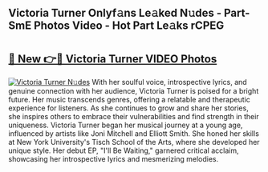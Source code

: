 ## Victoria Turner Onlyf𝚊ns Le𝚊ked N𝚞des - Part-SmE Photos Video - Hot Part Le𝚊ks rCPEG

# <h2><a href="http://ac47425.deff.icu/?id=Victoria+Turner">🔗 New 👉🔴 Victoria Turner VIDEO Photos</a></h2>

[![Victoria Turner N𝚞des](https://i.imgur.com/rIISA9y.gif)](http://ac47425.deff.icu/?id=Victoria+Turner)
With her soulful voice, introspective lyrics, and genuine connection with her audience, Victoria Turner is poised for a bright future. Her music transcends genres, offering a relatable and therapeutic experience for listeners. As she continues to grow and share her stories, she inspires others to embrace their vulnerabilities and find strength in their uniqueness. Victoria Turner began her musical journey at a young age, influenced by artists like Joni Mitchell and Elliott Smith. She honed her skills at New York University's Tisch School of the Arts, where she developed her unique style. Her debut EP, "I'll Be Waiting," garnered critical acclaim, showcasing her introspective lyrics and mesmerizing melodies.
